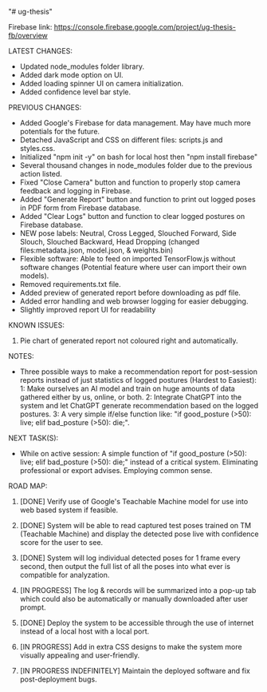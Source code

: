 "# ug-thesis"


Firebase link: https://console.firebase.google.com/project/ug-thesis-fb/overview


LATEST CHANGES:
- Updated node_modules folder library.
- Added dark mode option on UI.
- Added loading spinner UI on camera initialization.
- Added confidence level bar style.


PREVIOUS CHANGES:
- Added Google's Firebase for data management. May have much more potentials for the future.
- Detached JavaScript and CSS on different files: scripts.js and styles.css.
- Initialized "npm init -y" on bash for local host then "npm install firebase"
- Several thousand changes in node_modules folder due to the previous action listed.
- Fixed "Close Camera" button and function to properly stop camera feedback and logging in Firebase.
- Added "Generate Report" button and function to print out logged poses in PDF form from Firebase database.
- Added "Clear Logs" button and function to clear logged postures on Firebase database.
- NEW pose labels: Neutral, Cross Legged, Slouched Forward, Side Slouch, Slouched Backward, Head Dropping (changed files:metadata.json, model.json, & weights.bin)
- Flexible software: Able to feed on imported TensorFlow.js without software changes (Potential feature where user can import their own models).
- Removed requirements.txt file.
- Added preview of generated report before downloading as pdf file.
- Added error handling and web browser logging for easier debugging.
- Slightly improved report UI for readability


KNOWN ISSUES:
1) Pie chart of generated report not coloured right and automatically.


NOTES:
- Three possible ways to make a recommendation report for post-session reports instead of just statistics of logged postures (Hardest to Easiest):
1: Make ourselves an AI model and train on huge amounts of data gathered either by us, online, or both.
2: Integrate ChatGPT into the system and let ChatGPT generate recommendation based on the logged postures.
3: A very simple if/else function like: "if good_posture (>50): live; elif bad_posture (>50): die;".


NEXT TASK(S):
- While on active session: A simple function of "if good_posture (>50): live; elif bad_posture (>50): die;" instead of a critical system. Eliminating professional or export advises. Employing common sense.


ROAD MAP:
1) [DONE] Verify use of Google's Teachable Machine model for use into web based system if feasible.

2) [DONE] System will be able to read captured test poses trained on TM (Teachable Machine) and display the detected pose live with confidence score for the user to see.

3) [DONE] System will log individual detected poses for 1 frame every second, then output the full list of all the poses into what ever is compatible for analyzation.

4) [IN PROGRESS] The log & records will be summarized into a pop-up tab which could also be automatically or manually downloaded after user prompt.

5) [DONE] Deploy the system to be accessible through the use of internet instead of a local host with a local port.

6) [IN PROGRESS] Add in extra CSS designs to make the system more visually appealing and user-friendly.

7) [IN PROGRESS INDEFINITELY] Maintain the deployed software and fix post-deployment bugs.